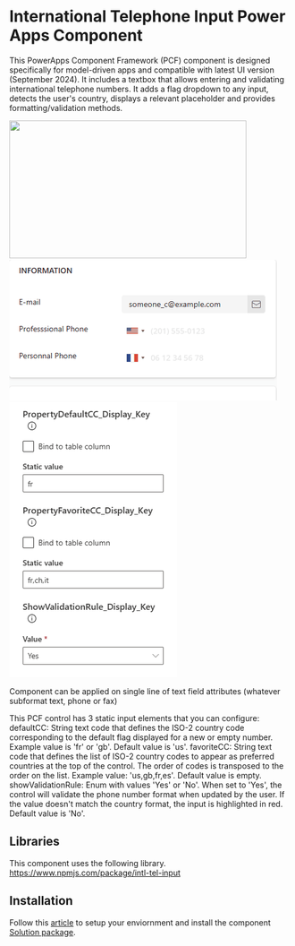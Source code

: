# International Telephone Input Power Apps Component
This PowerApps Component Framework (PCF) component is designed specifically for model-driven apps and compatible with latest UI version (September 2024). It includes a textbox that allows entering and validating international telephone numbers. It adds a flag dropdown to any input, detects the user's country, displays a relevant placeholder and provides formatting/validation methods.



<img src="https://raw.github.com/OGcanviz/IntlTelInputPCF/master/images/vanilla.png" width="424px" height="246px">
<img src="https://github.com/rafaelbatista6/IntlTelInputPCF/blob/master/images/IntlTelInput.gif">

<img src="https://github.com/rafaelbatista6/IntlTelInputPCF/blob/master/images/CaptureScreen.PNG">




Component can be applied on single line of text field attributes (whatever subformat text, phone or fax)

This PCF control has 3 static input elements that you can configure:
defaultCC: String text code that defines the ISO-2 country code corresponding to the default flag displayed for a new or empty number. Example value is 'fr' or 'gb'. Default value is 'us'.
favoriteCC: String text code that defines the list of ISO-2 country codes to appear as preferred countries at the top of the control. The order of codes is transposed to the order on the list. Example value: 'us,gb,fr,es'. Default value is empty.
showValidationRule: Enum with values 'Yes' or 'No'. When set to 'Yes', the control will validate the phone number format when updated by the user. If the value doesn't match the country format, the input is highlighted in red. Default value is 'No'.

## Libraries
This component uses the following library.
https://www.npmjs.com/package/intl-tel-input

## Installation
Follow this [article](https://docs.microsoft.com/en-us/powerapps/developer/component-framework/component-framework-for-canvas-apps) to setup your enviornment and install the component [Solution package](https://github.com/OGcanviz/IntlTelInputPCF/tree/master/releases).
